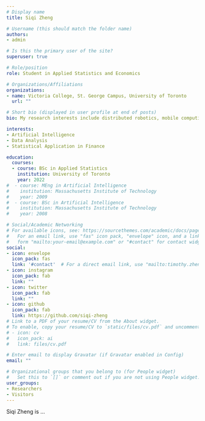 ```yaml
---
# Display name
title: Siqi Zheng

# Username (this should match the folder name)
authors:
- admin

# Is this the primary user of the site?
superuser: true

# Role/position
role: Student in Applied Statistics and Economics

# Organizations/Affiliations
organizations:
- name: Victoria College, St. George Campus, University of Toronto
  url: ""

# Short bio (displayed in user profile at end of posts)
bio: My research interests include distributed robotics, mobile computing and programmable matter.

interests:
- Artificial Intelligence
- Data Analysis
- Statistical Application in Finance

education:
  courses:
  - course: BSc in Applied Statistics
    institution: University of Toronto
    year: 2022
#  - course: MEng in Artificial Intelligence
#    institution: Massachusetts Institute of Technology
#    year: 2009
#  - course: BSc in Artificial Intelligence
#    institution: Massachusetts Institute of Technology
#    year: 2008

# Social/Academic Networking
# For available icons, see: https://sourcethemes.com/academic/docs/page-builder/#icons
#   For an email link, use "fas" icon pack, "envelope" icon, and a link in the
#   form "mailto:your-email@example.com" or "#contact" for contact widget.
social:
- icon: envelope
  icon_pack: fas
  link: '#contact'  # For a direct email link, use "mailto:timothy.zheng@mail.utoronto.ca".
- icon: instagram
  icon_pack: fab
  link: ""
- icon: twitter
  icon_pack: fab
  link: ""
- icon: github
  icon_pack: fab
  link: https://github.com/siqi-zheng
# Link to a PDF of your resume/CV from the About widget.
# To enable, copy your resume/CV to `static/files/cv.pdf` and uncomment the lines below.
# - icon: cv
#   icon_pack: ai
#   link: files/cv.pdf

# Enter email to display Gravatar (if Gravatar enabled in Config)
email: ""

# Organizational groups that you belong to (for People widget)
#   Set this to `[]` or comment out if you are not using People widget.
user_groups:
- Researchers
- Visitors
---
```


Siqi Zheng is ...

